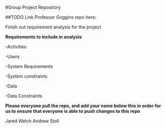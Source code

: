 #Group Project Repository

##TODO
Link Professor Goggins repo here:

Finish out requirement analysis for the project

**Requirements to include in analysis**

-Activities 

-Users

-System Requirements

-System constraints

-Data 

-Data Constraints

**Please everyone pull the repo, and add your name below this in order for us to ensure
that everyone is able to push changes to this repo**

Jared Welch
Andrew Stoll

